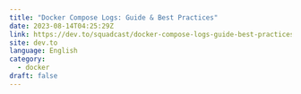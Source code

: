 ```yaml
---
title: "Docker Compose Logs: Guide & Best Practices"
date: 2023-08-14T04:25:29Z
link: https://dev.to/squadcast/docker-compose-logs-guide-best-practices-1b2k?utm_medium=RSS&utm_source=news.12bit.vn
site: dev.to
language: English
category:
  - docker
draft: false
---
```

